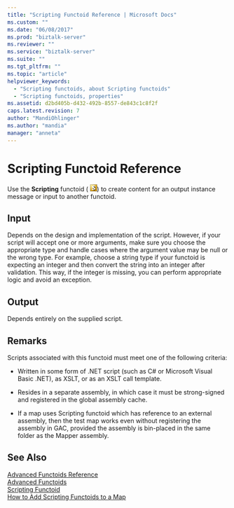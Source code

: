 ```yaml
---
title: "Scripting Functoid Reference | Microsoft Docs"
ms.custom: ""
ms.date: "06/08/2017"
ms.prod: "biztalk-server"
ms.reviewer: ""
ms.service: "biztalk-server"
ms.suite: ""
ms.tgt_pltfrm: ""
ms.topic: "article"
helpviewer_keywords: 
  - "Scripting functoids, about Scripting functoids"
  - "Scripting functoids, properties"
ms.assetid: d2bd405b-d432-492b-8557-de843c1c8f2f
caps.latest.revision: 7
author: "MandiOhlinger"
ms.author: "mandia"
manager: "anneta"
---
```

# Scripting Functoid Reference
Use the **Scripting** functoid ( ![](../core/media/advscript.gif "advscript")) to create content for an output instance message or input to another functoid.  
  
## Input  
 Depends on the design and implementation of the script. However, if your script will accept one or more arguments, make sure you choose the appropriate type and handle cases where the argument value may be null or the wrong type. For example, choose a string type if your functoid is expecting an integer and then convert the string into an integer after validation. This way, if the integer is missing, you can perform appropriate logic and avoid an exception.  
  
## Output  
 Depends entirely on the supplied script.  
  
## Remarks  
 Scripts associated with this functoid must meet one of the following criteria:  
  
-   Written in some form of .NET script (such as C# or Microsoft Visual Basic .NET), as XSLT, or as an XSLT call template.  
  
-   Resides in a separate assembly, in which case it must be strong-signed and registered in the global assembly cache.  
  
-   If a map uses Scripting functoid which has reference to an external assembly, then the test map works even without registering the assembly in GAC, provided the assembly is bin-placed in the same folder as the Mapper assembly.  
  
## See Also  
 [Advanced Functoids Reference](../core/advanced-functoids-reference.md)   
 [Advanced Functoids](../core/advanced-functoids.md)   
 [Scripting Functoid](../core/scripting-functoid.md)   
 [How to Add Scripting Functoids to a Map](../core/how-to-add-scripting-functoids-to-a-map.md)